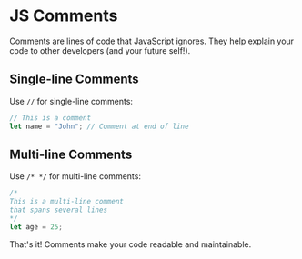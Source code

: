 # JS Comments

Comments are lines of code that JavaScript ignores. They help explain your code to other developers (and your future self!).

## Single-line Comments
Use `//` for single-line comments:

```javascript
// This is a comment
let name = "John"; // Comment at end of line
```

## Multi-line Comments
Use `/* */` for multi-line comments:

```javascript
/*
This is a multi-line comment
that spans several lines
*/
let age = 25;
```

That's it! Comments make your code readable and maintainable.
